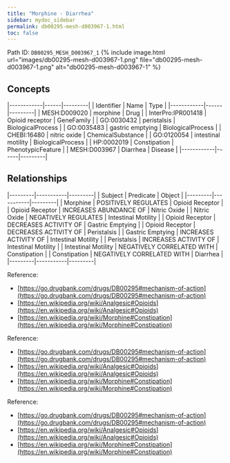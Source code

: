 ```yaml
---
title: "Morphine - Diarrhea"
sidebar: mydoc_sidebar
permalink: db00295-mesh-d003967-1.html
toc: false 
---
```



Path ID: `DB00295_MESH_D003967_1`
{% include image.html url="images/db00295-mesh-d003967-1.png" file="db00295-mesh-d003967-1.png" alt="db00295-mesh-d003967-1" %}

## Concepts

|------------|------|---------|
| Identifier | Name | Type    |
|------------|------|---------|
| MESH:D009020 | morphine | Drug |
| InterPro:IPR001418 | Opioid receptor | GeneFamily |
| GO:0030432 | peristalsis | BiologicalProcess |
| GO:0035483 | gastric emptying | BiologicalProcess |
| CHEBI:16480 | nitric oxide | ChemicalSubstance |
| GO:0120054 | intestinal motility | BiologicalProcess |
| HP:0002019 | Constipation | PhenotypicFeature |
| MESH:D003967 | Diarrhea | Disease |
|------------|------|---------|

## Relationships

|---------|-----------|---------|
| Subject | Predicate | Object  |
|---------|-----------|---------|
| Morphine | POSITIVELY REGULATES | Opioid Receptor |
| Opioid Receptor | INCREASES ABUNDANCE OF | Nitric Oxide |
| Nitric Oxide | NEGATIVELY REGULATES | Intestinal Motility |
| Opioid Receptor | DECREASES ACTIVITY OF | Gastric Emptying |
| Opioid Receptor | DECREASES ACTIVITY OF | Peristalsis |
| Gastric Emptying | INCREASES ACTIVITY OF | Intestinal Motility |
| Peristalsis | INCREASES ACTIVITY OF | Intestinal Motility |
| Intestinal Motility | NEGATIVELY CORRELATED WITH | Constipation |
| Constipation | NEGATIVELY CORRELATED WITH | Diarrhea |
|---------|-----------|---------|

Reference: 
  - [https://go.drugbank.com/drugs/DB00295#mechanism-of-action](https://go.drugbank.com/drugs/DB00295#mechanism-of-action)
  - [https://en.wikipedia.org/wiki/Analgesic#Opioids](https://en.wikipedia.org/wiki/Analgesic#Opioids)
  - [https://en.wikipedia.org/wiki/Morphine#Constipation](https://en.wikipedia.org/wiki/Morphine#Constipation)

Reference: 
  - [https://go.drugbank.com/drugs/DB00295#mechanism-of-action](https://go.drugbank.com/drugs/DB00295#mechanism-of-action)
  - [https://en.wikipedia.org/wiki/Analgesic#Opioids](https://en.wikipedia.org/wiki/Analgesic#Opioids)
  - [https://en.wikipedia.org/wiki/Morphine#Constipation](https://en.wikipedia.org/wiki/Morphine#Constipation)

Reference: 
  - [https://go.drugbank.com/drugs/DB00295#mechanism-of-action](https://go.drugbank.com/drugs/DB00295#mechanism-of-action)
  - [https://en.wikipedia.org/wiki/Analgesic#Opioids](https://en.wikipedia.org/wiki/Analgesic#Opioids)
  - [https://en.wikipedia.org/wiki/Morphine#Constipation](https://en.wikipedia.org/wiki/Morphine#Constipation)
